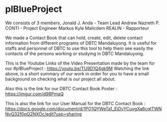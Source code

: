 # plBlueProject

We consists of 3 members, 
Jonald J. Anda - Team Lead 
Andrew Nazreth P. CONTI - Project Engineer 
Markus Kyle Malicdem REALIN - Rapporteur


We made a Contact Book that can hold, create, edit, delete contact information from different programs of DBTC Mandaluyong.
It is useful for staffs and personnel of DBTC to use this tool to help them see easily the contacts of the persons working or studying in DBTC Mandaluyong.

This is the Youtube Links of the Video Presentation made by the team for our #plBlueProject :
https://youtu.be/TU9D1Q4gk9M
Watching the link above, is a short summary of our work in order for you to have a small background on checking what is our project all about.

Also this is the link for our DBTC Contact Book Poster :
https://imgur.com/d98PmaQ

This is also the link for our User Manual for the DBTC Contact Book :
https://docs.google.com/document/d/1PO1QYWeTa1_EjDvYCuvgXa6cqtTWNNvQ32f0pQ2NXOc/edit?usp=sharing
